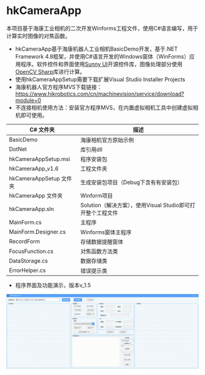 # hkCameraApp

本项目基于海康工业相机的二次开发Winforms工程文件，使用C#语言编写，用于计算实时图像的对焦函数。
- hkCameraApp基于海康机器人工业相机BasicDemo开发，基于.NET Framework 4.8框架，并使用C#语言开发的Windows窗体（WinForms）应用程序。软件控件和界面使用[Sunny UI](https://github.com/yhuse/SunnyUI)开源控件库，图像处理部分使用[OpenCV Sharp](https://github.com/shimat/opencvsharp)库进行计算。
- 使用hkCameraAppSetup需要下载扩展Visual Studio Installer Projects
- 海康机器人官方程序MVS下载链接：https://www.hikrobotics.com/cn/machinevision/service/download?module=0
- 不连接相机使用方法：安装官方程序MVS，在内置虚拟相机工具中创建虚拟相机即可使用。
  
C# 文件夹 | 描述
--- | ---
BasicDemo | 海康相机官方原始示例
DotNet | 库引用dll
hkCameraAppSetup.msi | 程序安装包
hkCameraApp_v1.6 | 工程文件夹
hkCameraAppSetup 文件夹 | 生成安装包项目（Debug下含有有安装包）
hkCameraApp 文件夹 | Winform项目
hkCameraApp.sln | Solution（解决方案），使用Visual Studio即可打开整个工程文件
MainForm.cs | 主程序
MainForm.Designer.cs | Winforms窗体主程序
RecordForm | 存储数据提醒窗体
FocusFunction.cs | 对焦函数方法类
DataStorage.cs | 数据存储类
ErrorHelper.cs | 错误提示类

</div>

- 程序界面及功能演示，版本v_1.5
<div align="center">
<img src="docs/v_1.6.gif" width="700" >
</div>
